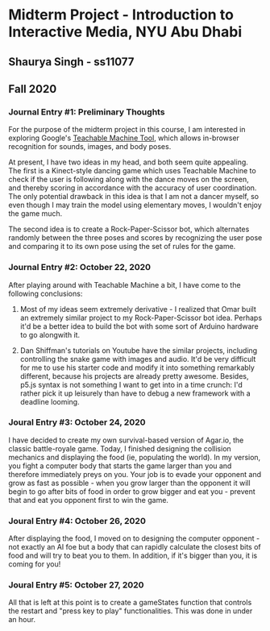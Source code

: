 # Midterm Project - Introduction to Interactive Media, NYU Abu Dhabi 
## Shaurya Singh - ss11077
## Fall 2020

### Journal Entry #1: Preliminary Thoughts 

For the purpose of the midterm project in this course, I am interested in exploring Google's [Teachable Machine Tool](https://teachablemachine.withgoogle.com/), which allows in-browser recognition for sounds, images, and body poses. 

At present, I have two ideas in my head, and both seem quite appealing. The first is a Kinect-style dancing game which uses Teachable Machine to check if the user is following along with the dance moves on the screen, and thereby scoring in accordance with the accuracy of user coordination. The only potential drawback in this idea is that I am not a dancer myself, so even though I may train the model using elementary moves, I wouldn't enjoy the game much.

The second idea is to create a Rock-Paper-Scissor bot, which alternates randomly between the three poses and scores by recognizing the user pose and comparing it to its own pose using the set of rules for the game.

### Journal Entry #2: October 22, 2020

After playing around with Teachable Machine a bit, I have come to the following conclusions:

1. Most of my ideas seem extremely derivative - I realized that Omar built an extremely similar project to my Rock-Paper-Scissor bot idea. Perhaps it'd be a better idea to build the bot with some sort of Arduino hardware to go alongwith it.

2. Dan Shiffman's tutorials on Youtube have the similar projects, including controlling the snake game with images and audio. It'd be very difficult for me to use his starter code and modify it into something remarkably different, because his projects are already pretty awesome. Besides, p5.js syntax is not something I want to get into in a time crunch: I'd rather pick it up leisurely than have to debug a new framework with a deadline looming.

### Joural Entry #3: October 24, 2020

I have decided to create my own survival-based version of Agar.io, the classic battle-royale game. Today, I finished designing the collision mechanics and displaying the food (ie, populating the world). In my version, you fight a computer body that starts the game larger than you and therefore immediately preys on you. Your job is to evade your opponent and grow as fast as possible - when you grow larger than the opponent it will begin to go after bits of food in order to grow bigger and eat you - prevent that and eat you opponent first to win the game.


### Joural Entry #4: October 26, 2020

After displaying the food, I moved on to designing the computer opponent - not exactly an AI foe but a body that can rapidly calculate the closest bits of food and will try to beat you to them. In addition, if it's bigger than you, it is coming for you!

### Joural Entry #5: October 27, 2020

All that is left at this point is to create a gameStates function that controls the restart and "press key to play" functionalities. This was done in under an hour.




